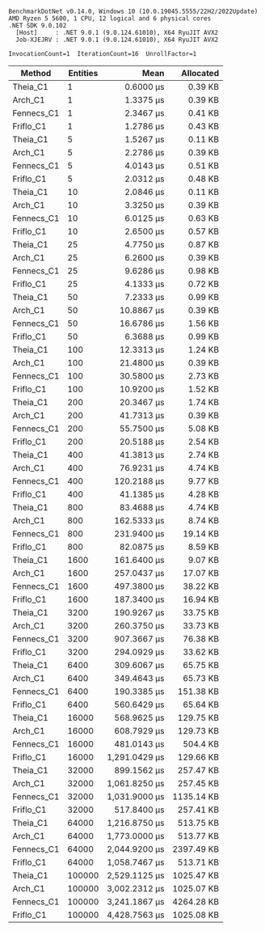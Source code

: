 ```

BenchmarkDotNet v0.14.0, Windows 10 (10.0.19045.5555/22H2/2022Update)
AMD Ryzen 5 5600, 1 CPU, 12 logical and 6 physical cores
.NET SDK 9.0.102
  [Host]     : .NET 9.0.1 (9.0.124.61010), X64 RyuJIT AVX2
  Job-XJEJRV : .NET 9.0.1 (9.0.124.61010), X64 RyuJIT AVX2

InvocationCount=1  IterationCount=16  UnrollFactor=1  

```
| Method     | Entities | Mean          | Allocated  |
|----------- |--------- |--------------:|-----------:|
| Theia_C1   | 1        |     0.6000 μs |    0.39 KB |
| Arch_C1    | 1        |     1.3375 μs |    0.39 KB |
| Fennecs_C1 | 1        |     2.3467 μs |    0.41 KB |
| Friflo_C1  | 1        |     1.2786 μs |    0.43 KB |
| Theia_C1   | 5        |     1.5267 μs |    0.11 KB |
| Arch_C1    | 5        |     2.2786 μs |    0.39 KB |
| Fennecs_C1 | 5        |     4.0143 μs |    0.51 KB |
| Friflo_C1  | 5        |     2.0312 μs |    0.48 KB |
| Theia_C1   | 10       |     2.0846 μs |    0.11 KB |
| Arch_C1    | 10       |     3.3250 μs |    0.39 KB |
| Fennecs_C1 | 10       |     6.0125 μs |    0.63 KB |
| Friflo_C1  | 10       |     2.6500 μs |    0.57 KB |
| Theia_C1   | 25       |     4.7750 μs |    0.87 KB |
| Arch_C1    | 25       |     6.2600 μs |    0.39 KB |
| Fennecs_C1 | 25       |     9.6286 μs |    0.98 KB |
| Friflo_C1  | 25       |     4.1333 μs |    0.72 KB |
| Theia_C1   | 50       |     7.2333 μs |    0.99 KB |
| Arch_C1    | 50       |    10.8867 μs |    0.39 KB |
| Fennecs_C1 | 50       |    16.6786 μs |    1.56 KB |
| Friflo_C1  | 50       |     6.3688 μs |    0.99 KB |
| Theia_C1   | 100      |    12.3313 μs |    1.24 KB |
| Arch_C1    | 100      |    21.4800 μs |    0.39 KB |
| Fennecs_C1 | 100      |    30.5800 μs |    2.73 KB |
| Friflo_C1  | 100      |    10.9200 μs |    1.52 KB |
| Theia_C1   | 200      |    20.3467 μs |    1.74 KB |
| Arch_C1    | 200      |    41.7313 μs |    0.39 KB |
| Fennecs_C1 | 200      |    55.7500 μs |    5.08 KB |
| Friflo_C1  | 200      |    20.5188 μs |    2.54 KB |
| Theia_C1   | 400      |    41.3813 μs |    2.74 KB |
| Arch_C1    | 400      |    76.9231 μs |    4.74 KB |
| Fennecs_C1 | 400      |   120.2188 μs |    9.77 KB |
| Friflo_C1  | 400      |    41.1385 μs |    4.28 KB |
| Theia_C1   | 800      |    83.4688 μs |    4.74 KB |
| Arch_C1    | 800      |   162.5333 μs |    8.74 KB |
| Fennecs_C1 | 800      |   231.9400 μs |   19.14 KB |
| Friflo_C1  | 800      |    82.0875 μs |    8.59 KB |
| Theia_C1   | 1600     |   161.6400 μs |    9.07 KB |
| Arch_C1    | 1600     |   257.0437 μs |   17.07 KB |
| Fennecs_C1 | 1600     |   497.3800 μs |   38.22 KB |
| Friflo_C1  | 1600     |   187.3400 μs |   16.94 KB |
| Theia_C1   | 3200     |   190.9267 μs |   33.75 KB |
| Arch_C1    | 3200     |   260.3750 μs |   33.73 KB |
| Fennecs_C1 | 3200     |   907.3667 μs |   76.38 KB |
| Friflo_C1  | 3200     |   294.0929 μs |   33.62 KB |
| Theia_C1   | 6400     |   309.6067 μs |   65.75 KB |
| Arch_C1    | 6400     |   349.4643 μs |   65.73 KB |
| Fennecs_C1 | 6400     |   190.3385 μs |  151.38 KB |
| Friflo_C1  | 6400     |   560.6429 μs |   65.64 KB |
| Theia_C1   | 16000    |   568.9625 μs |  129.75 KB |
| Arch_C1    | 16000    |   608.7929 μs |  129.73 KB |
| Fennecs_C1 | 16000    |   481.0143 μs |   504.4 KB |
| Friflo_C1  | 16000    | 1,291.0429 μs |  129.66 KB |
| Theia_C1   | 32000    |   899.1562 μs |  257.47 KB |
| Arch_C1    | 32000    | 1,061.8250 μs |  257.45 KB |
| Fennecs_C1 | 32000    | 1,031.9000 μs | 1135.14 KB |
| Friflo_C1  | 32000    |   517.8400 μs |  257.41 KB |
| Theia_C1   | 64000    | 1,216.8750 μs |  513.75 KB |
| Arch_C1    | 64000    | 1,773.0000 μs |  513.77 KB |
| Fennecs_C1 | 64000    | 2,044.9200 μs | 2397.49 KB |
| Friflo_C1  | 64000    | 1,058.7467 μs |  513.71 KB |
| Theia_C1   | 100000   | 2,529.1125 μs | 1025.47 KB |
| Arch_C1    | 100000   | 3,002.2312 μs | 1025.07 KB |
| Fennecs_C1 | 100000   | 3,241.1867 μs | 4264.28 KB |
| Friflo_C1  | 100000   | 4,428.7563 μs | 1025.08 KB |

